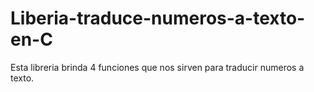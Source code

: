 # Liberia-traduce-numeros-a-texto-en-C
Esta libreria brinda 4 funciones que nos sirven para traducir numeros a texto.

